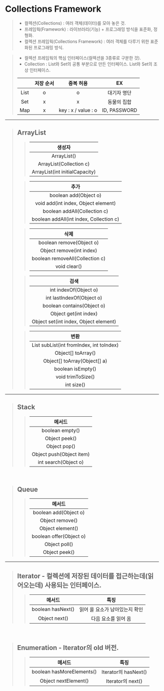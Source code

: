 # Collections Framework

> - 컬렉션(Collections) : 여러 객체(데이터)를 모아 놓은 것.
> - 프레임웍(Framework) : 라이브러리(기능) + 프로그래밍 방식을 표준화, 정형화.
> - 컬렉션 프레임웍(Collections Framework) : 여러 객체를 다루기 위한 표준화된 프로그래밍 방식.

> - 컬렉션 프레임웍의 핵심 인터페이스(컬렉션을 3종류로 구분한 것).
> - Collection : List와 Set의 공통 부분으로 만든 인터페이스. List와 Set의 조상 인터페이스.
>
> |   | 저장 순서 | 중복 허용 | EX |
> |:---:|:---:|:---:|:---:|
> | List | o | o | 대기자 명단 |
> | Set | x | x | 동물의 집합 |
> | Map | x | key : x / value : o | ID, PASSWORD |

___

> ## ArrayList
> 
> > | 생성자 |
> > |:----:|
> > | ArrayList() |
> > | ArrayList(Collection c) |
> > | ArrayList(int initialCapacity) |
>
> > | 추가 |
> > |:----:|
> > | boolean add(Object o) |
> > | void add(int index, Object element) |
> > | boolean addAll(Collection c) |
> > | boolean addAll(int index, Collection c) |
>
> > | 삭제 |
> > |:----:|
> > | boolean remove(Object o) |
> > | Object remove(int index) |
> > | boolean removeAll(Collection c) |
> > | void clear() |
> 
> > | 검색 |
> > |:----:|
> > | int indexOf(Object o) |
> > | int lastIndexOf(Object o) |
> > | boolean contains(Object o) |
> > | Object get(int index) |
> > | Object set(int index, Object element) |
> 
> > | 변환 |
> > |:----:|
> > | List subList(int fromIndex, int toIndex) |
> > | Object[] toArray() |
> > | Object[] toArray(Object[] a) |
> > | boolean isEmpty() |
> > | void trimToSize() |
> > | int size() |

___

> ## Stack
> 
> > | 메서드 |
> > |:----:|
> > | boolean empty() |
> > | Object peek() |
> > | Object pop() |
> > | Object push(Object item) |
> > | int search(Object o) |

<br>

> ## Queue
> 
> > | 메서드 |
> > |:----:|
> > | boolean add(Object o) |
> > | Object remove() |
> > | Object element() |
> > | boolean offer(Object o) |
> > | Object poll() |
> > | Object peek() |

___

> ## Iterator - 컬렉션에 저장된 데이터를 접근하는데(읽어오는데) 사용되는 인터페이스.
> 
> > | 메서드 | 특징 |
> > |:----:|:----:|
> > | boolean hasNext() | 읽어 올 요소가 남아있는지 확인 |
> > | Object next() | 다음 요소를 읽어 옴 |

<br>

> ## Enumeration - Iterator의 old 버전.
> 
> > | 메서드 | 특징 |
> > |:----:|:----:|
> > | boolean hasMoreElements() | Iterator의 hasNext() |
> > | Object nextElement() | Iterator의 next() |

